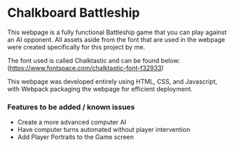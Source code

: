 # Chalkboard Battleship
This webpage is a fully functional Battleship game that you can play against an AI opponent. All assets aside from the font that are used in the webpage were created specifically for this project by me.

The font used is called Chalktastic and can be found below: (https://www.fontspace.com/chalktastic-font-f32933)

This webpage was developed entirely using HTML, CSS, and Javascript, with Webpack packaging the webpage for efficient deployment.

### Features to be added / known issues
- Create a more advanced computer AI
- Have computer turns automated without player intervention
- Add Player Portraits to the Game screen
